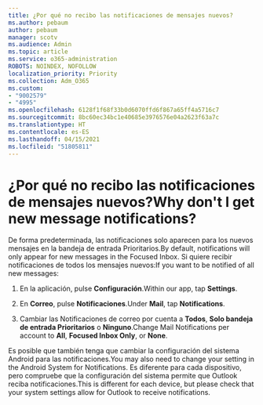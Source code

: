 ```yaml
---
title: ¿Por qué no recibo las notificaciones de mensajes nuevos?
ms.author: pebaum
author: pebaum
manager: scotv
ms.audience: Admin
ms.topic: article
ms.service: o365-administration
ROBOTS: NOINDEX, NOFOLLOW
localization_priority: Priority
ms.collection: Adm_O365
ms.custom:
- "9002579"
- "4995"
ms.openlocfilehash: 6128f1f68f33b0d6070ffd6f867a65ff4a5716c7
ms.sourcegitcommit: 8bc60ec34bc1e40685e3976576e04a2623f63a7c
ms.translationtype: HT
ms.contentlocale: es-ES
ms.lasthandoff: 04/15/2021
ms.locfileid: "51805811"
---
```

# <a name="why-dont-i-get-new-message-notifications"></a><span data-ttu-id="bb22b-102">¿Por qué no recibo las notificaciones de mensajes nuevos?</span><span class="sxs-lookup"><span data-stu-id="bb22b-102">Why don't I get new message notifications?</span></span>

<span data-ttu-id="bb22b-103">De forma predeterminada, las notificaciones solo aparecen para los nuevos mensajes en la bandeja de entrada Prioritarios.</span><span class="sxs-lookup"><span data-stu-id="bb22b-103">By default, notifications will only appear for new messages in the Focused Inbox.</span></span> <span data-ttu-id="bb22b-104">Si quiere recibir notificaciones de todos los mensajes nuevos:</span><span class="sxs-lookup"><span data-stu-id="bb22b-104">If you want to be notified of all new messages:</span></span>

1. <span data-ttu-id="bb22b-105">En la aplicación, pulse **Configuración**.</span><span class="sxs-lookup"><span data-stu-id="bb22b-105">Within our app, tap **Settings**.</span></span>

2. <span data-ttu-id="bb22b-106">En **Correo**, pulse **Notificaciones**.</span><span class="sxs-lookup"><span data-stu-id="bb22b-106">Under **Mail**, tap **Notifications**.</span></span>

3. <span data-ttu-id="bb22b-107">Cambiar las Notificaciones de correo por cuenta a **Todos**, **Solo bandeja de entrada Prioritarios** o **Ninguno**.</span><span class="sxs-lookup"><span data-stu-id="bb22b-107">Change Mail Notifications per account to **All**, **Focused Inbox Only**, or **None**.</span></span>

<span data-ttu-id="bb22b-108">Es posible que también tenga que cambiar la configuración del sistema Android para las notificaciones.</span><span class="sxs-lookup"><span data-stu-id="bb22b-108">You may also need to change your setting in the Android System for Notifications.</span></span> <span data-ttu-id="bb22b-109">Es diferente para cada dispositivo, pero compruebe que la configuración del sistema permite que Outlook reciba notificaciones.</span><span class="sxs-lookup"><span data-stu-id="bb22b-109">This is different for each device, but please check that your system settings allow for Outlook to receive notifications.</span></span>
